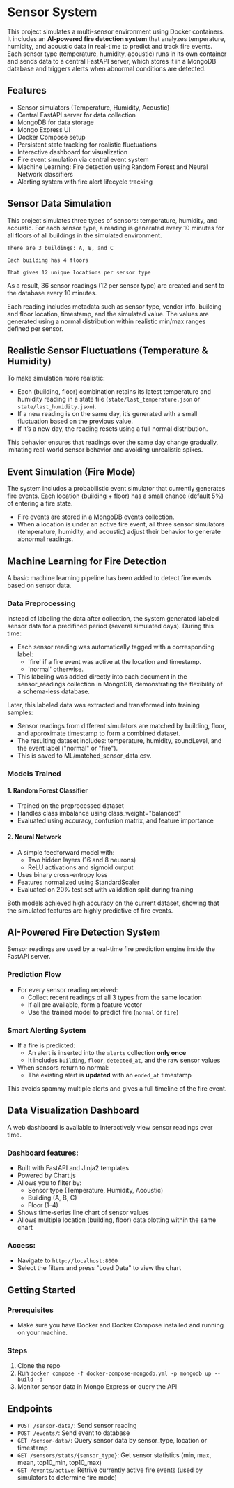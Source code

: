 # Sensor System

This project simulates a multi-sensor environment using Docker containers. It includes an **AI-powered fire detection system** that analyzes temperature, humidity, and acoustic data in real-time to predict and track fire events. Each sensor type (temperature, humidity, acoustic) runs in its own container and sends data to a central FastAPI server, which stores it in a MongoDB database and triggers alerts when abnormal conditions are detected.

## Features

- Sensor simulators (Temperature, Humidity, Acoustic)
- Central FastAPI server for data collection
- MongoDB for data storage
- Mongo Express UI
- Docker Compose setup
- Persistent state tracking for realistic fluctuations
- Interactive dashboard for visualization
- Fire event simulation via central event system
- Machine Learning: Fire detection using Random Forest and Neural Network classifiers
- Alerting system with fire alert lifecycle tracking

## Sensor Data Simulation

This project simulates three types of sensors: temperature, humidity, and acoustic. For each sensor type, a reading is generated every 10 minutes for all floors of all buildings in the simulated environment.

    There are 3 buildings: A, B, and C

    Each building has 4 floors

    That gives 12 unique locations per sensor type

As a result, 36 sensor readings (12 per sensor type) are created and sent to the database every 10 minutes.

Each reading includes metadata such as sensor type, vendor info, building and floor location, timestamp, and the simulated value. The values are generated using a normal distribution within realistic min/max ranges defined per sensor.


## Realistic Sensor Fluctuations (Temperature & Humidity)

To make simulation more realistic:

- Each (building, floor) combination retains its latest temperature and humidity reading in a state file (`state/last_temperature.json` or `state/last_humidity.json`).
- If a new reading is on the same day, it’s generated with a small fluctuation based on the previous value.
- If it’s a new day, the reading resets using a full normal distribution.

This behavior ensures that readings over the same day change gradually, imitating real-world sensor behavior and avoiding unrealistic spikes.

## Event Simulation (Fire Mode)

The system includes a probabilistic event simulator that currently generates fire events. Each location (building + floor) has a small chance (default 5%) of entering a fire state.
- Fire events are stored in a MongoDB events collection.
- When a location is under an active fire event, all three sensor simulators (temperature, humidity, and acoustic) adjust their behavior to generate abnormal readings.

## Machine Learning for Fire Detection

A basic machine learning pipeline has been added to detect fire events based on sensor data.

### Data Preprocessing
Instead of labeling the data after collection, the system generated labeled sensor data for a predifined period (several simulated days). During this time:
* Each sensor reading was automatically tagged with a corresponding label:
  - 'fire' if a fire event was active at the location and timestamp.
  - 'normal' otherwise.
* This labeling was added directly into each document in the sensor_readings collection in MongoDB, demonstrating the flexibility of a schema-less database.

Later, this labeled data was extracted and transformed into training samples: 
  - Sensor readings from different simulators are matched by building, floor, and approximate timestamp to form a combined dataset.
  - The resulting dataset includes: temperature, humidity, soundLevel, and the event label ("normal" or "fire").
  - This is saved to ML/matched_sensor_data.csv.

### Models Trained

#### 1. Random Forest Classifier
- Trained on the preprocessed dataset
- Handles class imbalance using class_weight="balanced"
- Evaluated using accuracy, confusion matrix, and feature importance

#### 2. Neural Network
- A simple feedforward model with:
  - Two hidden layers (16 and 8 neurons)
  - ReLU activations and sigmoid output
- Uses binary cross-entropy loss
- Features normalized using StandardScaler
- Evaluated on 20% test set with validation split during training

Both models achieved high accuracy on the current dataset, showing that the simulated features are highly predictive of fire events.

## AI-Powered Fire Detection System

Sensor readings are used by a real-time fire prediction engine inside the FastAPI server.

### Prediction Flow

- For every sensor reading received:
  - Collect recent readings of all 3 types from the same location
  - If all are available, form a feature vector
  - Use the trained model to predict fire (`normal` or `fire`)

### Smart Alerting System

- If a fire is predicted:
  - An alert is inserted into the `alerts` collection **only once**
  - It includes `building`, `floor`, `detected_at`, and the raw sensor values
- When sensors return to normal:
  - The existing alert is **updated** with an `ended_at` timestamp

This avoids spammy multiple alerts and gives a full timeline of the fire event.

## Data Visualization Dashboard

A web dashboard is available to interactively view sensor readings over time.

### Dashboard features:
- Built with FastAPI and Jinja2 templates
- Powered by Chart.js
- Allows you to filter by:
  - Sensor type (Temperature, Humidity, Acoustic)
  - Building (A, B, C)
  - Floor (1–4)
- Shows time-series line chart of sensor values
- Allows multiple location (building, floor) data plotting within the same chart

### Access:
- Navigate to `http://localhost:8000`  
- Select the filters and press "Load Data" to view the chart

## Getting Started

### Prerequisites
- Make sure you have Docker and Docker Compose installed and running on your machine.

### Steps
1. Clone the repo
2. Run `docker compose -f docker-compose-mongodb.yml -p mongodb up --build -d`
3. Monitor sensor data in Mongo Express or query the API

## Endpoints

- `POST /sensor-data/`: Send sensor reading
- `POST /events/`: Send event to database
- `GET /sensor-data/`: Query sensor data by sensor_type, location or timestamp
- `GET /sensors/stats/{sensor_type}`: Get sensor statistics (min, max, mean, top10_min, top10_max)
- `GET /events/active`: Retrive currently active fire events (used by simulators to determine fire mode)
